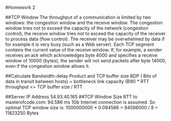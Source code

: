 #Homework 2

##TCP Window
The throughput of a communication is limited by two windows: the congestion window and the receive window. The congestion window tries not to exceed the capacity of the network (congestion control); the receive window tries not to exceed the capacity of the receiver to process data (flow control). The receiver may be overwhelmed by data if for example it is very busy (such as a Web server). Each TCP segment contains the current value of the receive window. If, for example, a sender receives an ack which acknowledges byte 4000 and specifies a receive window of 10000 (bytes), the sender will not send packets after byte 14000, even if the congestion window allows it.

##Calculate Bandwidth-delay Product and TCP buffer size
BDP ( Bits of data in transit between hosts) = bottleneck link capacity (BW) * RTT
throughput <= TCP buffer size / RTT

##Server IP Address
54.93.40.165
##TCP Window Size
RTT to masterofcode.com: 94.586 ms
1Gb Internet connection is assumed.
So optimal TCP window size is:
1000000000 * 0.094586 = 94586000 / 8 =  11823250 Bytes
